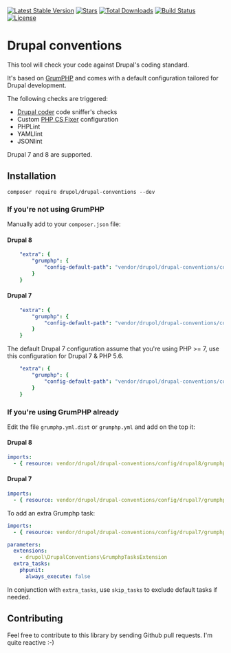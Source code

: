 [![Latest Stable Version](https://img.shields.io/github/release/drupol/drupal-conventions.svg?style=flat-square)](https://packagist.org/packages/drupol/drupal-conventions)
 [![Stars](https://img.shields.io/github/stars/drupol/drupal-conventions.svg?style=flat-square)](https://github.com/drupol/drupal-conventions)
 [![Total Downloads](https://img.shields.io/packagist/dt/drupol/drupal-conventions.svg?style=flat-square)](https://packagist.org/packages/drupol/drupal-conventions)
 [![Build Status](https://img.shields.io/travis/drupol/drupal-conventions/master.svg?style=flat-square)](https://travis-ci.org/drupol/drupal-conventions)
 [![License](https://img.shields.io/github/license/drupol/drupal-conventions.svg?style=flat-square)](https://packagist.org/packages/drupol/drupal-conventions)

# Drupal conventions

This tool will check your code against Drupal's coding standard.

It's based on [GrumPHP](https://github.com/phpro/grumphp) and comes with a default configuration tailored for Drupal development.

The following checks are triggered:
* [Drupal coder](https://www.drupal.org/project/coder) code sniffer's checks
* Custom [PHP CS Fixer](https://github.com/FriendsOfPHP/PHP-CS-Fixer) configuration
* PHPLint
* YAMLlint
* JSONlint

Drupal 7 and 8 are supported.

## Installation

```shell
composer require drupol/drupal-conventions --dev
```

### If you're not using GrumPHP

Manually add to your `composer.json` file:

#### Drupal 8
```yaml
    "extra": {
        "grumphp": {
            "config-default-path": "vendor/drupol/drupal-conventions/config/drupal8/grumphp.yml"
        }
    }
```
#### Drupal 7
```yaml
    "extra": {
        "grumphp": {
            "config-default-path": "vendor/drupol/drupal-conventions/config/drupal7/grumphp.yml"
        }
    }
```

The default Drupal 7 configuration assume that you're using PHP >= 7, use this configuration for Drupal 7 & PHP 5.6.

```yaml
    "extra": {
        "grumphp": {
            "config-default-path": "vendor/drupol/drupal-conventions/config/drupal7/php5.6/grumphp.yml"
        }
    }
```

### If you're using GrumPHP already

Edit the file `grumphp.yml.dist` or `grumphp.yml` and add on the top it:

#### Drupal 8
```yaml
imports:
  - { resource: vendor/drupol/drupal-conventions/config/drupal8/grumphp.yml }
```
#### Drupal 7
```yaml
imports:
  - { resource: vendor/drupol/drupal-conventions/config/drupal7/grumphp.yml }
```

To add an extra Grumphp task:

```yaml
imports:
  - { resource: vendor/drupol/drupal-conventions/config/drupal7/grumphp.yml }

parameters:
  extensions:
    - drupol\DrupalConventions\GrumphpTasksExtension
  extra_tasks:
    phpunit:
      always_execute: false
```

In conjunction with `extra_tasks`, use `skip_tasks` to exclude default tasks if needed.

## Contributing

Feel free to contribute to this library by sending Github pull requests. I'm quite reactive :-)
